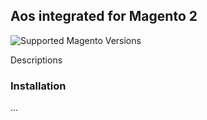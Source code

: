 
## Aos integrated for Magento 2
<div align="left">
  <img src="https://img.shields.io/badge/magento-2.4.1-brightgreen.svg?logo=magento&longCache=true&style=flat-square" alt="Supported Magento Versions" />
</div>

Descriptions

### Installation

...
